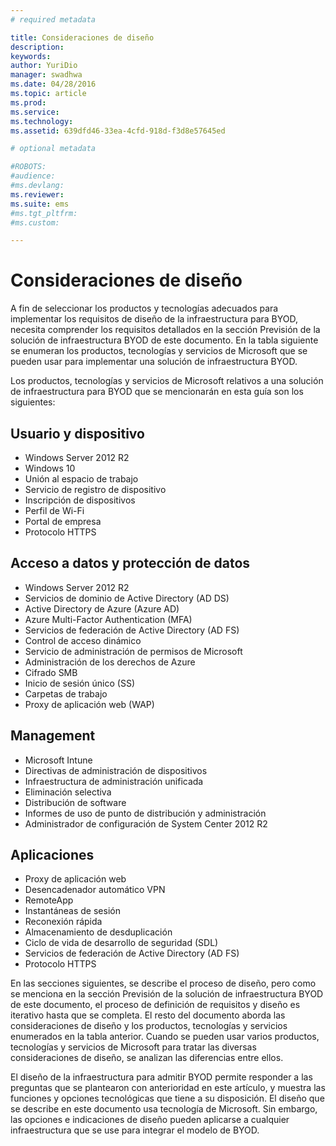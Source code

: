 ```yaml
---
# required metadata

title: Consideraciones de diseño
description:
keywords:
author: YuriDio
manager: swadhwa
ms.date: 04/28/2016
ms.topic: article
ms.prod:
ms.service:
ms.technology:
ms.assetid: 639dfd46-33ea-4cfd-918d-f3d8e57645ed

# optional metadata

#ROBOTS:
#audience:
#ms.devlang:
ms.reviewer: 
ms.suite: ems
#ms.tgt_pltfrm:
#ms.custom:

---
```


# Consideraciones de diseño

A fin de seleccionar los productos y tecnologías adecuados para implementar los requisitos de diseño de la infraestructura para BYOD, necesita comprender los requisitos detallados en la sección Previsión de la solución de infraestructura BYOD de este documento. En la tabla siguiente se enumeran los productos, tecnologías y servicios de Microsoft que se pueden usar para implementar una solución de infraestructura BYOD.

Los productos, tecnologías y servicios de Microsoft relativos a una solución de infraestructura para BYOD que se mencionarán en esta guía son los siguientes:

## Usuario y dispositivo

- Windows Server 2012 R2
- Windows 10
- Unión al espacio de trabajo
- Servicio de registro de dispositivo
- Inscripción de dispositivos
- Perfil de Wi-Fi
- Portal de empresa
- Protocolo HTTPS

## Acceso a datos y protección de datos

- Windows Server 2012 R2
- Servicios de dominio de Active Directory (AD DS)
- Active Directory de Azure (Azure AD)
- Azure Multi-Factor Authentication (MFA)
- Servicios de federación de Active Directory (AD FS)
- Control de acceso dinámico
- Servicio de administración de permisos de Microsoft
- Administración de los derechos de Azure 
- Cifrado SMB
- Inicio de sesión único (SS)
- Carpetas de trabajo
- Proxy de aplicación web (WAP)

## Management

- Microsoft Intune
- Directivas de administración de dispositivos
- Infraestructura de administración unificada
- Eliminación selectiva
- Distribución de software
- Informes de uso de punto de distribución y administración
- Administrador de configuración de System Center 2012 R2

## Aplicaciones

- Proxy de aplicación web
- Desencadenador automático VPN
- RemoteApp
- Instantáneas de sesión
- Reconexión rápida
- Almacenamiento de desduplicación
- Ciclo de vida de desarrollo de seguridad (SDL)
- Servicios de federación de Active Directory (AD FS)
- Protocolo HTTPS

En las secciones siguientes, se describe el proceso de diseño, pero como se menciona en la sección Previsión de la solución de infraestructura BYOD de este documento, el proceso de definición de requisitos y diseño es iterativo hasta que se completa.
El resto del documento aborda las consideraciones de diseño y los productos, tecnologías y servicios enumerados en la tabla anterior. Cuando se pueden usar varios productos, tecnologías y servicios de Microsoft para tratar las diversas consideraciones de diseño, se analizan las diferencias entre ellos.

El diseño de la infraestructura para admitir BYOD permite responder a las preguntas que se plantearon con anterioridad en este artículo, y muestra las funciones y opciones tecnológicas que tiene a su disposición. El diseño que se describe en este documento usa tecnología de Microsoft. Sin embargo, las opciones e indicaciones de diseño pueden aplicarse a cualquier infraestructura que se use para integrar el modelo de BYOD.




<!--HONumber=Apr16_HO2-->


